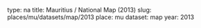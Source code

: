 type: na
title: Mauritius / National Map (2013)
slug: places/mu/datasets/map/2013
place: mu
dataset: map
year: 2013
